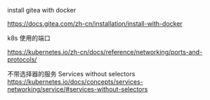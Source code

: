 

install gitea with docker

https://docs.gitea.com/zh-cn/installation/install-with-docker



k8s 使用的端口

https://kubernetes.io/zh-cn/docs/reference/networking/ports-and-protocols/

不带选择器的服务
Services without selectors
https://kubernetes.io/docs/concepts/services-networking/service/#services-without-selectors